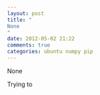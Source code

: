 ```yaml
---
layout: post
title: "
None
"
date: 2012-05-02 21:22
comments: true
categories: ubuntu numpy pip
---
```


None


Trying to 

